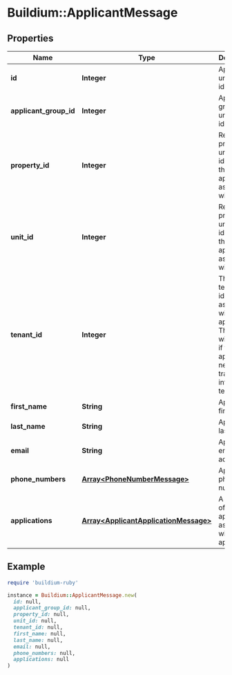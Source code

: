 # Buildium::ApplicantMessage

## Properties

| Name | Type | Description | Notes |
| ---- | ---- | ----------- | ----- |
| **id** | **Integer** | Applicant unique identifier. | [optional] |
| **applicant_group_id** | **Integer** | Applicant group unique identifier. | [optional] |
| **property_id** | **Integer** | Rental property unique identifier that the applicant is associated with. | [optional] |
| **unit_id** | **Integer** | Rental property unit unique identifier that the applicant is associated with. | [optional] |
| **tenant_id** | **Integer** | The rental tenant identifier associated with the applicant. This value will be null if the applicant never transitioned into a tenant. | [optional] |
| **first_name** | **String** | Applicant first name. | [optional] |
| **last_name** | **String** | Applicant last name. | [optional] |
| **email** | **String** | Applicant email address. | [optional] |
| **phone_numbers** | [**Array&lt;PhoneNumberMessage&gt;**](PhoneNumberMessage.md) | Applicant phone numbers. | [optional] |
| **applications** | [**Array&lt;ApplicantApplicationMessage&gt;**](ApplicantApplicationMessage.md) | A collection of applications associated with the applicant. | [optional] |

## Example

```ruby
require 'buildium-ruby'

instance = Buildium::ApplicantMessage.new(
  id: null,
  applicant_group_id: null,
  property_id: null,
  unit_id: null,
  tenant_id: null,
  first_name: null,
  last_name: null,
  email: null,
  phone_numbers: null,
  applications: null
)
```

